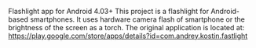 Flashlight app for Android 4.03+ This project is a flashlight for Android-based smartphones. It uses hardware camera flash of smartphone or the brightness of the screen as a torch. The original application is located at: https://play.google.com/store/apps/details?id=com.andrey.kostin.fastlight
